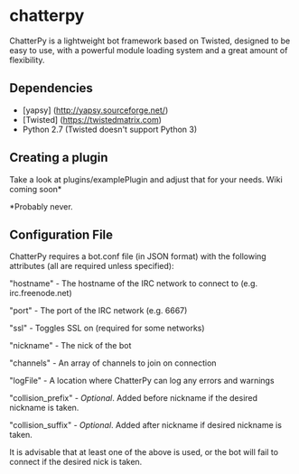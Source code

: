 # chatterpy
ChatterPy is a lightweight bot framework based on Twisted, designed to be easy to use, with a powerful module loading system and a great amount of flexibility.

## Dependencies
* [yapsy] (http://yapsy.sourceforge.net/)
* [Twisted] (https://twistedmatrix.com)
* Python 2.7 (Twisted doesn't support Python 3)
 
## Creating a plugin
Take a look at plugins/examplePlugin and adjust that for your needs. Wiki coming soon*

*Probably never.

## Configuration File
ChatterPy requires a bot.conf file (in JSON format) with the following attributes (all are required unless specified):

"hostname" - The hostname of the IRC network to connect to (e.g. irc.freenode.net)

"port" - The port of the IRC network (e.g. 6667)

"ssl" - Toggles SSL on (required for some networks)

"nickname" - The nick of the bot

"channels" - An array of channels to join on connection

"logFile" - A location where ChatterPy can log any errors and warnings

"collision_prefix" - *Optional*. Added before nickname if the desired nickname is taken.

"collision_suffix" - *Optional*. Added after nickname if desired nickname is taken.

It is advisable that at least one of the above is used, or the bot will fail to connect if the desired nick is taken.
